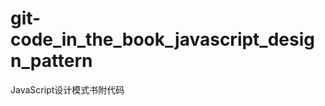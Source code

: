 git-code_in_the_book_javascript_design_pattern
==============================================

JavaScript设计模式书附代码
